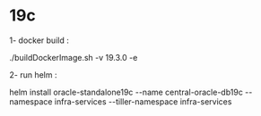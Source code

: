 # 19c

1- docker build :

./buildDockerImage.sh -v 19.3.0 -e

2- run helm :

helm install oracle-standalone19c --name central-oracle-db19c --namespace infra-services --tiller-namespace infra-services
